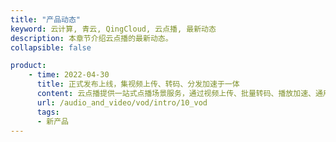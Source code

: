 ```yaml
---
title: "产品动态"
keyword: 云计算, 青云, QingCloud, 云点播, 最新动态
description: 本章节介绍云点播的最新动态。
collapsible: false

product:
    - time: 2022-04-30
      title: 正式发布上线，集视频上传、转码、分发加速于一体
      content: 云点播提供一站式点播场景服务，通过视频上传、批量转码、播放加速、通用播放器 SDK 等功能为客户提供高品质的产品体验。
      url: /audio_and_video/vod/intro/10_vod
      tags:
      - 新产品
---
```


<!-- 设置上述参数可生成产品动态页  -->
